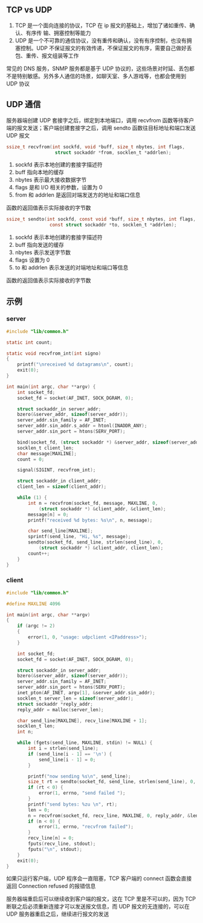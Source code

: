 ## TCP vs UDP
1. TCP 是一个面向连接的协议，TCP 在 ip 报文的基础上，增加了诸如重传、确认、有序传 输、拥塞控制等能力
2. UDP 是一个不可靠的通信协议，没有重传和确认，没有有序控制，也没有拥塞控制。UDP 不保证报文的有效传递，不保证报文的有序，需要自己做好丢包、重传、报文组装等工作

常见的 DNS 服务，SNMP 服务都是基于 UDP 协议的，这些场景对时延、丢包都不是特别敏感。另外多人通信的场景，如聊天室、多人游戏等，也都会使用到 UDP 协议


## UDP 通信
服务器端创建 UDP 套接字之后，绑定到本地端口，调用 recvfrom 函数等待客户端的报文发送；客户端创建套接字之后，调用 sendto 函数往目标地址和端口发送 UDP 报文

```c
ssize_t recvfrom(int sockfd, void *buff, size_t nbytes, int flags,
                  struct sockaddr *from, socklen_t *addrlen);
```
1. sockfd 表示本地创建的套接字描述符
2. buff 指向本地的缓存
3. nbytes 表示最大接收数据字节
4. flags 是和 I/O 相关的参数，设置为 0
5. from 和 addrlen 是返回对端发送方的地址和端口信息

函数的返回值表示实际接收的字节数

```c
ssize_t sendto(int sockfd, const void *buff, size_t nbytes, int flags,
                const struct sockaddr *to, socklen_t *addrlen);
```
1. sockfd 表示本地创建的套接字描述符
2. buff 指向发送的缓存
3. nbytes 表示发送字节数
4. flags 设置为 0
5. to 和 addrlen 表示发送的对端地址和端口等信息

函数的返回值表示实际接收的字节数


## 示例
### server
```c
#include "lib/common.h"

static int count;

static void recvfrom_int(int signo)
{
    printf("\nreceived %d datagrams\n", count);
    exit(0);
}

int main(int argc, char **argv) {
    int socket_fd;
    socket_fd = socket(AF_INET, SOCK_DGRAM, 0);

    struct sockaddr_in server_addr;
    bzero(&server_addr, sizeof(server_addr));
    server_addr.sin_family = AF_INET;
    server_addr.sin_addr.s_addr = htonl(INADDR_ANY);
    server_addr.sin_port = htons(SERV_PORT);

    bind(socket_fd, (struct sockaddr *) &server_addr, sizeof(server_addr));
    socklen_t client_len;
    char message[MAXLINE];
    count = 0;

    signal(SIGINT, recvfrom_int);

    struct sockaddr_in client_addr;
    client_len = sizeof(client_addr);

    while (1) {
        int n = recvfrom(socket_fd, message, MAXLINE, 0,
            (struct sockaddr *) &client_addr, &client_len);
        message[n] = 0;
        printf("received %d bytes: %s\n", n, message);

        char send_line[MAXLINE];
        sprintf(send_line, "Hi, %s", message);
        sendto(socket_fd, send_line, strlen(send_line), 0,
            (struct sockaddr *) &client_addr, client_len);
        count++;
    }
}
```

### client
```c
#include "lib/common.h"

#define MAXLINE 4096

int main(int argc, char **argv)
{
    if (argc != 2)
    {
        error(1, 0, "usage: udpclient <IPaddress>");
    }

    int socket_fd;
    socket_fd = socket(AF_INET, SOCK_DGRAM, 0);

    struct sockaddr_in server_addr;
    bzero(&server_addr, sizeof(server_addr));
    server_addr.sin_family = AF_INET;
    server_addr.sin_port = htons(SERV_PORT);
    inet_pton(AF_INET, argv[1], &server_addr.sin_addr);
    socklen_t server_len = sizeof(server_addr);
    struct sockaddr *reply_addr;
    reply_addr = malloc(server_len);

    char send_line[MAXLINE], recv_line[MAXLINE + 1];
    socklen_t len;
    int n;

    while (fgets(send_line, MAXLINE, stdin) != NULL) {
        int i = strlen(send_line);
        if (send_line[i - 1] == '\n') {
            send_line[i - 1] = 0;
        }

        printf("now sending %s\n", send_line);
        size_t rt = sendto(socket_fd, send_line, strlen(send_line), 0, (struct sockaddr *) &server_addr, &server_len);
        if (rt < 0) {
            error(1, errno, "send failed ");
        }
        printf("send bytes: %zu \n", rt);
        len = 0;
        n = recvfrom(socket_fd, recv_line, MAXLINE, 0, reply_addr, &len);
        if (n < 0) {
            error(1, errno, "recvfrom failed");
        }
        recv_line[n] = 0;
        fputs(recv_line, stdout);
        fputs("\n", stdout);
    }
    exit(0);
}
```

如果只运行客户端，UDP 程序会一直阻塞，TCP 客户端的 connect 函数会直接返回 Connection refused 的报错信息

服务器端重启后可以继续收到客户端的报文，这在 TCP 里是不可以的，因为 TCP 断联之后必须重新连接才可以发送报文信息，而 UDP 报文的无连接的，可以在 UDP 服务器重启之后，继续进行报文的发送

